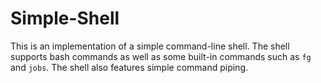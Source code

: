 # Simple-Shell

This is an implementation of a simple command-line shell. The shell supports bash commands as well as some built-in commands such as `fg` and `jobs`. The shell also features simple command piping.


